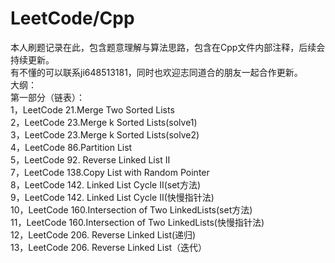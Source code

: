 # LeetCode/Cpp
本人刷题记录在此，包含题意理解与算法思路，包含在Cpp文件内部注释，后续会持续更新。   
有不懂的可以联系ji648513181，同时也欢迎志同道合的朋友一起合作更新。      
大纲：  
第一部分（链表）：  
1，LeetCode 21.Merge Two Sorted Lists  
2，LeetCode 23.Merge k Sorted Lists(solve1)  
3，LeetCode 23.Merge k Sorted Lists(solve2)  
4，LeetCode 86.Partition List    
5，LeetCode 92. Reverse Linked List II    
7，LeetCode 138.Copy List with Random Pointer    
8，LeetCode 142. Linked List Cycle II(set方法)    
9，LeetCode 142. Linked List Cycle II(快慢指针法)  
10，LeetCode 160.Intersection of Two LinkedLists(set方法)  
11，LeetCode 160.Intersection of Two LinkedLists(快慢指针法)  
12，LeetCode 206. Reverse Linked List(递归)  
13，LeetCode 206. Reverse Linked List（迭代）  

